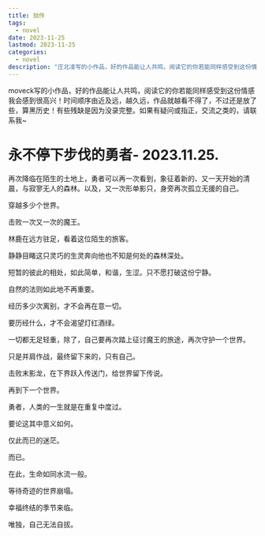```yaml
---
title: 拙作
tags:
  - novel
date: 2023-11-25
lastmod: 2023-11-25
categories:
  - novel
description: "庄北凌写的小作品，好的作品能让人共鸣，阅读它的你若能同样感受到这份情感我会感到很高兴！时间顺序由近及远，越久远，作品就越看不得了，不过还是放了些，算黑历史！有些残缺是因为没录完整。如果有疑问或指正，交流之类的，请联系我~"
---
```


moveck写的小作品，好的作品能让人共鸣，阅读它的你若能同样感受到这份情感我会感到很高兴！时间顺序由近及远，越久远，作品就越看不得了，不过还是放了些，算黑历史！有些残缺是因为没录完整。如果有疑问或指正，交流之类的，请联系我~

# 永不停下步伐的勇者- 2023.11.25.
再次降临在陌生的土地上，勇者可以再一次看到，象征着新的、又一天开始的清晨，与寂寥无人的森林。以及，又一次形单影只，身旁再次孤立无援的自己。

穿越多少个世界。

击败一次又一次的魔王。

林鹿在远方驻足，看着这位陌生的旅客。

静静目睹这只灵巧的生灵奔向他也不知是何处的森林深处。

短暂的彼此的相处，如此简单，和谐，生涩。只不愿打破这份宁静。

自然的法则如此地不再重要。

经历多少次离别，才不会再在意一切。

要历经什么，才不会渴望灯红酒绿。

一切都无足轻重，除了，自己要再次踏上征讨魔王的旅途，再次守护一个世界。

只是并肩作战，最终留下来的，只有自己。

击败末影龙，在下界跃入传送门，给世界留下传说。

再到下一个世界。

勇者，人类的一生就是在重复中度过。

要论这其中意义如何。

仅此而已的迷茫。

而已。

在此，生命如同水流一般。

等待奇迹的世界崩塌。

幸福终结的季节来临。

唯独，自己无法自拔。


